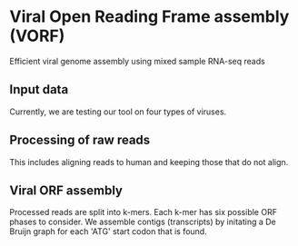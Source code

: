 # Viral Open Reading Frame assembly (VORF)
Efficient viral genome assembly using mixed sample RNA-seq reads  

## Input data

Currently, we are testing our tool on four types of viruses. 

## Processing of raw reads 

This includes aligning reads to human and keeping those that do not align. 

## Viral ORF assembly 

Processed reads are split into k-mers. Each k-mer has six possible ORF phases to consider. We assemble contigs (transcripts) by initating a De Bruijn graph for each 'ATG' start codon that is found. 

